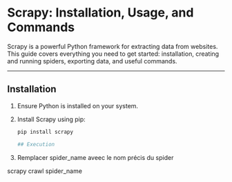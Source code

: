 # Scrapy: Installation, Usage, and Commands

Scrapy is a powerful Python framework for extracting data from websites. This guide covers everything you need to get started: installation, creating and running spiders, exporting data, and useful commands.

---

## Installation

1. Ensure Python is installed on your system.
2. Install Scrapy using pip:

   ```bash
   pip install scrapy

   ## Execution

1. Remplacer spider_name aveec le nom précis du spider

scrapy crawl spider_name

